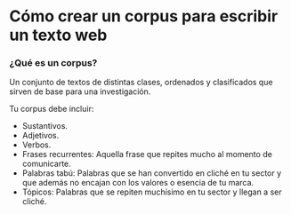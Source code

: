 # Cómo crear un corpus para escribir un texto web

### ¿Qué es un corpus?

Un conjunto de textos de distintas clases, ordenados y clasificados que sirven de base para una investigación.

Tu corpus debe incluir:

-   Sustantivos.
-   Adjetivos.
-   Verbos.
-   Frases recurrentes: Aquella frase que repites mucho al momento de comunicarte.
-   Palabras tabú: Palabras que se han convertido en cliché en tu sector y que además no encajan con los valores o esencia de tu marca.
-   Tópicos: Palabras que se repiten muchísimo en tu sector y llegan a ser cliché.